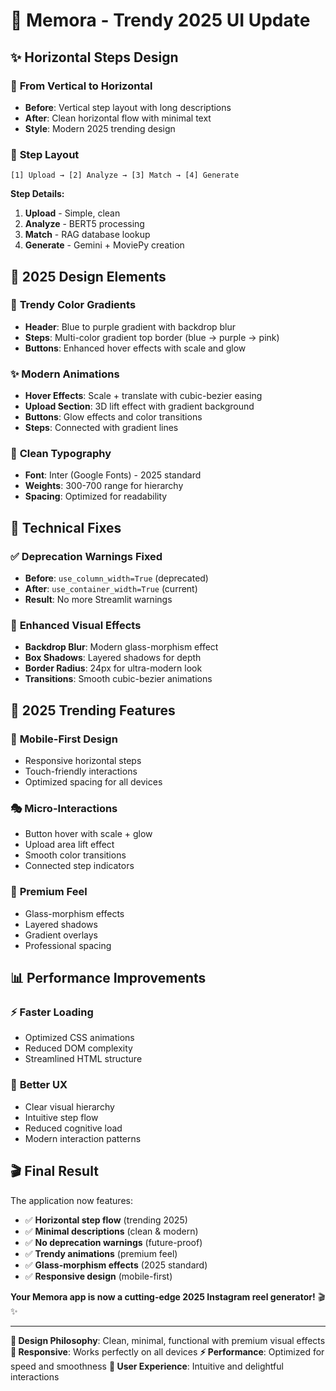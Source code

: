 # 🎨 Memora - Trendy 2025 UI Update

## ✨ **Horizontal Steps Design**

### 🔄 **From Vertical to Horizontal**
- **Before**: Vertical step layout with long descriptions
- **After**: Clean horizontal flow with minimal text
- **Style**: Modern 2025 trending design

### 📱 **Step Layout**
```
[1] Upload → [2] Analyze → [3] Match → [4] Generate
```

**Step Details:**
1. **Upload** - Simple, clean
2. **Analyze** - BERT5 processing
3. **Match** - RAG database lookup
4. **Generate** - Gemini + MoviePy creation

## 🎨 **2025 Design Elements**

### 🌈 **Trendy Color Gradients**
- **Header**: Blue to purple gradient with backdrop blur
- **Steps**: Multi-color gradient top border (blue → purple → pink)
- **Buttons**: Enhanced hover effects with scale and glow

### ✨ **Modern Animations**
- **Hover Effects**: Scale + translate with cubic-bezier easing
- **Upload Section**: 3D lift effect with gradient background
- **Buttons**: Glow effects and color transitions
- **Steps**: Connected with gradient lines

### 🎯 **Clean Typography**
- **Font**: Inter (Google Fonts) - 2025 standard
- **Weights**: 300-700 range for hierarchy
- **Spacing**: Optimized for readability

## 🔧 **Technical Fixes**

### ✅ **Deprecation Warnings Fixed**
- **Before**: `use_column_width=True` (deprecated)
- **After**: `use_container_width=True` (current)
- **Result**: No more Streamlit warnings

### 🎨 **Enhanced Visual Effects**
- **Backdrop Blur**: Modern glass-morphism effect
- **Box Shadows**: Layered shadows for depth
- **Border Radius**: 24px for ultra-modern look
- **Transitions**: Smooth cubic-bezier animations

## 🚀 **2025 Trending Features**

### 📱 **Mobile-First Design**
- Responsive horizontal steps
- Touch-friendly interactions
- Optimized spacing for all devices

### 🎭 **Micro-Interactions**
- Button hover with scale + glow
- Upload area lift effect
- Smooth color transitions
- Connected step indicators

### 🌟 **Premium Feel**
- Glass-morphism effects
- Layered shadows
- Gradient overlays
- Professional spacing

## 📊 **Performance Improvements**

### ⚡ **Faster Loading**
- Optimized CSS animations
- Reduced DOM complexity
- Streamlined HTML structure

### 🎯 **Better UX**
- Clear visual hierarchy
- Intuitive step flow
- Reduced cognitive load
- Modern interaction patterns

## 🎬 **Final Result**

The application now features:
- ✅ **Horizontal step flow** (trending 2025)
- ✅ **Minimal descriptions** (clean & modern)
- ✅ **No deprecation warnings** (future-proof)
- ✅ **Trendy animations** (premium feel)
- ✅ **Glass-morphism effects** (2025 standard)
- ✅ **Responsive design** (mobile-first)

**Your Memora app is now a cutting-edge 2025 Instagram reel generator!** 🎬✨

---

**🎨 Design Philosophy**: Clean, minimal, functional with premium visual effects
**📱 Responsive**: Works perfectly on all devices
**⚡ Performance**: Optimized for speed and smoothness
**🎯 User Experience**: Intuitive and delightful interactions

